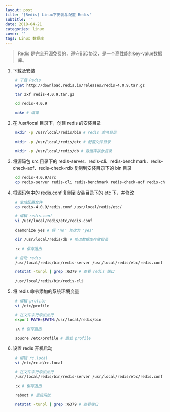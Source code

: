 ```yaml
---
layout: post
title: '[Redis] Linux下安装与配置 Redis'
subtitle: ''
date: 2018-04-21
categories: linux
cover: ''
tags: Linux 数据库
---
```


> Redis 是完全开源免费的，遵守BSD协议，是一个高性能的key-value数据库。

1. 下载及安装  

	```bash
	 # 下载 Redis
	 wget http://download.redis.io/releases/redis-4.0.9.tar.gz

	 tar zxf redis-4.0.9.tar.gz

	 cd redis-4.0.9

	 make # 编译  

	```

2. 在 /usr/local 目录下，创建 redis 的安装目录  

	```bash
	 mkdir -p /usr/local/redis/bin # redis 命令目录

	 mkdir -p /usr/local/redis/etc # 配置文件目录

	 mkdir -p /usr/local/redis/db # 数据库存放目录

	```

3. 将源码包 src 目录下的 redis-server、redis-cli、redis-benchmark、redis-check-aof、redis-check-rdb 复制到安装目录下的 bin 目录  

	```bash
	 cd redis-4.0.9/src
	 cp redis-server redis-cli redis-benchmark redis-check-aof redis-check-rdb /usr/local/redis/bin/

	```  

4. 将源码包中的 redis.conf 复制到安装目录下的 etc 下，并修改

	```bash
	 # 生成配置文件
	 cp redis-4.0.9/redis.conf /usr/local/redis/etc/

	 # 编辑 redis.conf
	 vi /usr/local/redis/etc/redis.conf
	 
	 daemonize yes # 将 'no' 修改为 'yes'

	 dir /usr/local/redis/db # 修改数据库存放目录

	 :x # 保存退出

	 # 启动 redis
	 /usr/local/redis/bin/redis-server /usr/local/redis/etc/redis.conf

	 netstat -tunpl | grep :6379 # 查看 redis 端口

	 /usr/local/redis/bin/redis-cli

	```

5. 将 redis 命令添加的系统环境变量

	```bash
	 # 编辑 profile
	 vi /etc/profile

	 # 在文件末行添加此行
	 export PATH=$PATH:/usr/local/redis/bin

	 :x # 保存退出

	 soucre /etc/profile # 重载 profile

	```

6. 设置 redis 开机启动

	```bash
	 # 编辑 rc.local
	 vi /etc/rc.d/rc.local

	 # 在文件末行添加此行
	 /usr/local/redis/bin/redis-server /usr/local/redis/etc/redis.conf

	 :x # 保存退出

	 reboot # 重启系统

	 netstat -tunpl | grep :6379 # 查看端口

	```
